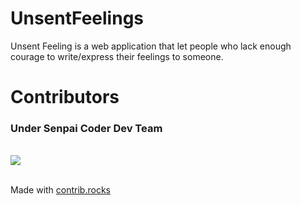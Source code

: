 # UnsentFeelings

Unsent Feeling is a web application that let people who lack enough courage to write/express their feelings to someone.

# Contributors
### Under Senpai Coder Dev Team
<br>
<a href="https://github.com/Senpai-Coders/UnsentFeelings/graphs/contributors">
  <img src="https://contrib.rocks/image?repo=Senpai-Coders/UnsentFeelings" />
</a>
<br>
<br>

Made with [contrib.rocks](https://contrib.rocks)
